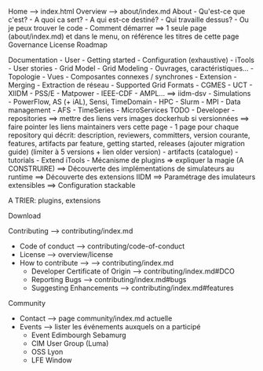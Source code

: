 Home --> index.html
Overview --> about/index.md
    About
        - Qu'est-ce que c'est?
        - A quoi ca sert?
        - A qui est-ce destiné?
        - Qui travaille dessus?
        - Ou je peux trouver le code
        - Comment démarrer
        ==> 1 seule page (about/index.md) et dans le menu, on référence les titres de cette page
    Governance
    License
    Roadmap
    
Documentation
    - User
        - Getting started
        - Configuration (exhaustive)
        - iTools
        - User stories
    - Grid Model
        - Grid Modeling
            - Ouvrages, caractéristiques...
            - Topologie
            - Vues
            - Composantes connexes / synchrones
            - Extension
        - Merging
        - Extraction de réseau
    - Supported Grid Formats
        - CGMES
        - UCT
        - XIIDM
        - PSS/E
        - Matpower
        - IEEE-CDF
        - AMPL... ==> iidm-dsv
    - Simulations
        - PowerFlow, AS (+ iAL), Sensi, TimeDomain
    - HPC
        - Slurm
        - MPI
    - Data management
        - AFS
        - TimeSeries
    - MicroServices
        TODO
    - Developer
        - repositories ==> mettre des liens vers images dockerhub si versionnées
            ==> faire pointer les liens maintainers vers cette page
            - 1 page pour chaque repository qui décrit: description, reviewers, committers, version courante, features, artifacts par feature, getting started, releases (ajouter migration guide) (limiter à 5 versions + lien older version)
        - artifacts (catalogue)
        - tutorials
            - Extend iTools
        - Mécanisme de plugins => expliquer la magie (A CONSTRUIRE)
            ==> Découverte des implémentations de simulateurs au runtime
            ==> Découverte des extensions IIDM
            ==> Paramétrage des imulateurs extensibles
            ==> Configuration stackable

A TRIER: plugins, extensions

Download

Contributing --> contributing/index.md
- Code of conduct --> contributing/code-of-conduct
- License --> overview/license
- How to contribute --> --> contributing/index.md
    - Developer Certificate of Origin --> contributing/index.md#DCO
    - Reporting Bugs --> contributing/index.md#bugs
    - Suggesting Enhancements --> contributing/index.md#features


Community
- Contact --> page community/index.md actuelle
- Events --> lister les événements auxquels on a participé
    - Event Edimbourgh Sebamurg
    - CIM User Group (Luma)
    - OSS Lyon
    - LFE Window

